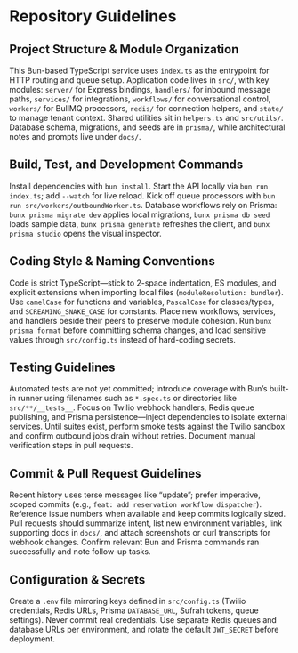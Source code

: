 # Repository Guidelines

## Project Structure & Module Organization
This Bun-based TypeScript service uses `index.ts` as the entrypoint for HTTP routing and queue setup. Application code lives in `src/`, with key modules: `server/` for Express bindings, `handlers/` for inbound message paths, `services/` for integrations, `workflows/` for conversational control, `workers/` for BullMQ processors, `redis/` for connection helpers, and `state/` to manage tenant context. Shared utilities sit in `helpers.ts` and `src/utils/`. Database schema, migrations, and seeds are in `prisma/`, while architectural notes and prompts live under `docs/`.

## Build, Test, and Development Commands
Install dependencies with `bun install`. Start the API locally via `bun run index.ts`; add `--watch` for live reload. Kick off queue processors with `bun run src/workers/outboundWorker.ts`. Database workflows rely on Prisma: `bunx prisma migrate dev` applies local migrations, `bunx prisma db seed` loads sample data, `bunx prisma generate` refreshes the client, and `bunx prisma studio` opens the visual inspector.

## Coding Style & Naming Conventions
Code is strict TypeScript—stick to 2-space indentation, ES modules, and explicit extensions when importing local files (`moduleResolution: bundler`). Use `camelCase` for functions and variables, `PascalCase` for classes/types, and `SCREAMING_SNAKE_CASE` for constants. Place new workflows, services, and handlers beside their peers to preserve module cohesion. Run `bunx prisma format` before committing schema changes, and load sensitive values through `src/config.ts` instead of hard-coding secrets.

## Testing Guidelines
Automated tests are not yet committed; introduce coverage with Bun’s built-in runner using filenames such as `*.spec.ts` or directories like `src/**/__tests__`. Focus on Twilio webhook handlers, Redis queue publishing, and Prisma persistence—inject dependencies to isolate external services. Until suites exist, perform smoke tests against the Twilio sandbox and confirm outbound jobs drain without retries. Document manual verification steps in pull requests.

## Commit & Pull Request Guidelines
Recent history uses terse messages like “update”; prefer imperative, scoped commits (e.g., `feat: add reservation workflow dispatcher`). Reference issue numbers when available and keep commits logically sized. Pull requests should summarize intent, list new environment variables, link supporting docs in `docs/`, and attach screenshots or curl transcripts for webhook changes. Confirm relevant Bun and Prisma commands ran successfully and note follow-up tasks.

## Configuration & Secrets
Create a `.env` file mirroring keys defined in `src/config.ts` (Twilio credentials, Redis URLs, Prisma `DATABASE_URL`, Sufrah tokens, queue settings). Never commit real credentials. Use separate Redis queues and database URLs per environment, and rotate the default `JWT_SECRET` before deployment.
